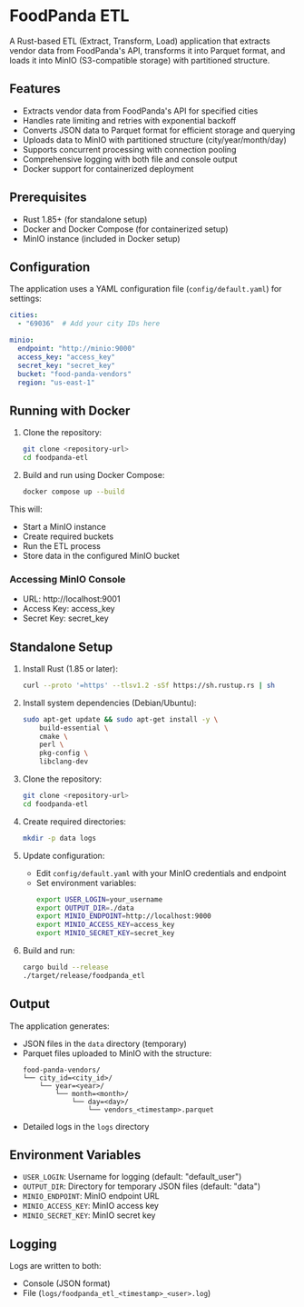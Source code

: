 # FoodPanda ETL

A Rust-based ETL (Extract, Transform, Load) application that extracts vendor data from FoodPanda's API, transforms it into Parquet format, and loads it into MinIO (S3-compatible storage) with partitioned structure.

## Features

- Extracts vendor data from FoodPanda's API for specified cities
- Handles rate limiting and retries with exponential backoff
- Converts JSON data to Parquet format for efficient storage and querying
- Uploads data to MinIO with partitioned structure (city/year/month/day)
- Supports concurrent processing with connection pooling
- Comprehensive logging with both file and console output
- Docker support for containerized deployment

## Prerequisites

- Rust 1.85+ (for standalone setup)
- Docker and Docker Compose (for containerized setup)
- MinIO instance (included in Docker setup)

## Configuration

The application uses a YAML configuration file (`config/default.yaml`) for settings:

```yaml
cities:
  - "69036"  # Add your city IDs here

minio:
  endpoint: "http://minio:9000"
  access_key: "access_key"
  secret_key: "secret_key"
  bucket: "food-panda-vendors"
  region: "us-east-1"
```

## Running with Docker

1. Clone the repository:
   ```bash
   git clone <repository-url>
   cd foodpanda-etl
   ```

2. Build and run using Docker Compose:
   ```bash
   docker compose up --build
   ```

This will:
- Start a MinIO instance
- Create required buckets
- Run the ETL process
- Store data in the configured MinIO bucket

### Accessing MinIO Console
- URL: http://localhost:9001
- Access Key: access_key
- Secret Key: secret_key

## Standalone Setup

1. Install Rust (1.85 or later):
   ```bash
   curl --proto '=https' --tlsv1.2 -sSf https://sh.rustup.rs | sh
   ```

2. Install system dependencies (Debian/Ubuntu):
   ```bash
   sudo apt-get update && sudo apt-get install -y \
       build-essential \
       cmake \
       perl \
       pkg-config \
       libclang-dev
   ```

3. Clone the repository:
   ```bash
   git clone <repository-url>
   cd foodpanda-etl
   ```

4. Create required directories:
   ```bash
   mkdir -p data logs
   ```

5. Update configuration:
   - Edit `config/default.yaml` with your MinIO credentials and endpoint
   - Set environment variables:
     ```bash
     export USER_LOGIN=your_username
     export OUTPUT_DIR=./data
     export MINIO_ENDPOINT=http://localhost:9000
     export MINIO_ACCESS_KEY=access_key
     export MINIO_SECRET_KEY=secret_key
     ```

6. Build and run:
   ```bash
   cargo build --release
   ./target/release/foodpanda_etl
   ```

## Output

The application generates:
- JSON files in the `data` directory (temporary)
- Parquet files uploaded to MinIO with the structure:
  ```
  food-panda-vendors/
  └── city_id=<city_id>/
      └── year=<year>/
          └── month=<month>/
              └── day=<day>/
                  └── vendors_<timestamp>.parquet
  ```
- Detailed logs in the `logs` directory

## Environment Variables

- `USER_LOGIN`: Username for logging (default: "default_user")
- `OUTPUT_DIR`: Directory for temporary JSON files (default: "data")
- `MINIO_ENDPOINT`: MinIO endpoint URL
- `MINIO_ACCESS_KEY`: MinIO access key
- `MINIO_SECRET_KEY`: MinIO secret key

## Logging

Logs are written to both:
- Console (JSON format)
- File (`logs/foodpanda_etl_<timestamp>_<user>.log`)